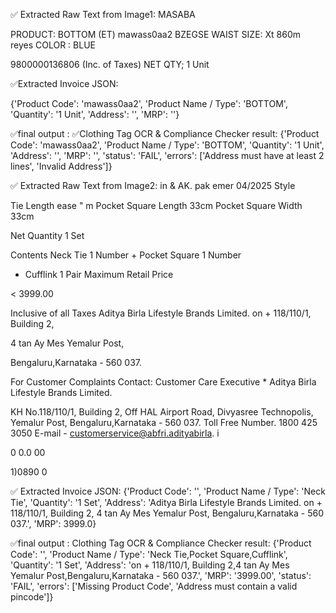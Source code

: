 ✅ Extracted Raw Text from Image1:
MASABA

PRODUCT: BOTTOM
(ET) mawass0aa2
BZEGSE WAIST SIZE: Xt 860m
reyes COLOR : BLUE

9800000136806 (Inc. of Taxes)
NET QTY; 1 Unit

✅Extracted Invoice JSON:

{'Product Code': 'mawass0aa2', 'Product Name / Type': 'BOTTOM', 'Quantity': '1 Unit', 'Address': '', 'MRP': ''}

✅final output :
✅Clothing Tag OCR & Compliance Checker result: 
{'Product Code': 'mawass0aa2',
 'Product Name / Type': 'BOTTOM',
  'Quantity': '1 Unit',
   'Address': '', 'MRP': '',
    'status': 'FAIL',
     'errors': ['Address must have at least 2 lines', 'Invalid Address']}



✅ Extracted Raw Text from Image2:
in & AK. pak emer 04/2025
Style

Tie Length ease " m
Pocket Square Length 33cm
Pocket Square Width 33cm

Net Quantity 1 Set

Contents Neck Tie 1 Number +
Pocket Square 1 Number
+ Cufflink 1 Pair
Maximum Retail Price

< 3999.00

Inclusive of all Taxes
Aditya Birla Lifestyle Brands Limited.
on + 118/110/1, Building 2,

4 tan Ay Mes Yemalur Post,

Bengaluru,Karnataka - 560 037.

For Customer Complaints
Contact: Customer Care Executive *
Aditya Birla Lifestyle Brands Limited.

KH No.118/110/1, Building 2,
Off HAL Airport Road,
Divyasree Technopolis, Yemalur Post,
Bengaluru,Karnataka - 560 037.
Toll Free Number. 1800 425 3050
E-mail - customerservice@abfri.adityabirla. i

0 0.0 00

1)0890 0


✅ Extracted Invoice JSON:
{'Product Code': '', 'Product Name / Type': 'Neck Tie', 'Quantity': '1 Set', 'Address': 'Aditya Birla Lifestyle Brands Limited. on + 118/110/1, Building 2, 4 tan Ay Mes Yemalur Post, Bengaluru,Karnataka - 560 037.', 'MRP': 3999.0}

✅final output : 
Clothing Tag OCR & Compliance Checker result: 
{'Product Code': '', 
'Product Name / Type': 'Neck Tie,Pocket Square,Cufflink',
 'Quantity': '1 Set', 'Address': 'on + 118/110/1, Building 2,4 tan Ay Mes Yemalur Post,Bengaluru,Karnataka - 560 037.',
  'MRP': '3999.00', 
  'status': 'FAIL',
   'errors': ['Missing Product Code', 'Address must contain a valid pincode']}